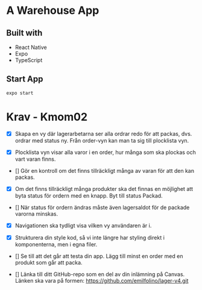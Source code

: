 # A Warehouse App

## Built with
* React Native
* Expo
* TypeScript

## Start App

```
expo start
```

# Krav - Kmom02

- [x] Skapa en vy där lagerarbetarna ser alla ordrar redo för att packas, dvs. ordrar med status ny. Från order-vyn kan man ta sig till plocklista vyn.

- [x] Plocklista vyn visar alla varor i en order, hur många som ska plockas och vart varan finns.

- [] Gör en kontroll om det finns tillräckligt många av varan för att den kan packas.

- [x] Om det finns tillräckligt många produkter ska det finnas en möjlighet att byta status för ordern med en knapp. Byt till status Packad.

- [] När status för ordern ändras måste även lagersaldot för de packade varorna minskas.

- [x] Navigationen ska tydligt visa vilken vy användaren är i.

- [x] Strukturera din style kod, så vi inte längre har styling direkt i komponenterna, men i egna filer.

- [] Se till att det går att testa din app. Lägg till minst en order med en produkt som går att packa.

- [] Länka till ditt GitHub-repo som en del av din inlämning på Canvas. Länken ska vara på formen: https://github.com/emilfolino/lager-v4.git